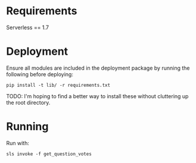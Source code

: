 Requirements
============
Serverless == 1.7

Deployment
==========
Ensure all modules are included in the deployment package by running the
following before deploying:

    pip install -t lib/ -r requirements.txt


TODO: I'm hoping to find a better way to install these without cluttering up
the root directory.

Running
=======
Run with:

    sls invoke -f get_question_votes

